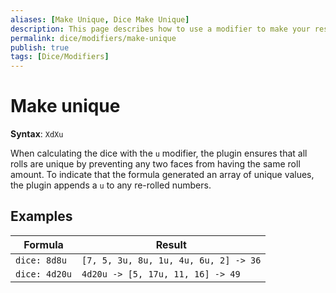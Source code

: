 ```yaml
---
aliases: [Make Unique, Dice Make Unique]
description: This page describes how to use a modifier to make your results
permalink: dice/modifiers/make-unique
publish: true
tags: [Dice/Modifiers]
---
```


# Make unique

**Syntax**: `XdXu`

When calculating the dice with the `u` modifier, the plugin ensures that all rolls are unique by preventing any two faces from having the same roll amount. To indicate that the formula generated an array of unique values, the plugin appends a `u` to any re-rolled numbers.

## Examples

| Formula      | Result                                |
| ------------ | ------------------------------------- |
| `dice: 8d8u` | `[7, 5, 3u, 8u, 1u, 4u, 6u, 2] -> 36` |
| `dice: 4d20u` | `4d20u -> [5, 17u, 11, 16] -> 49`                                      |

